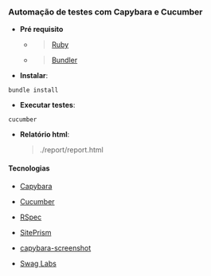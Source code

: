 ### Automação de testes com Capybara e Cucumber

- **Pré requisito**
  - > [Ruby](https://www.ruby-lang.org/pt/documentation/installation/) 
  - > [Bundler](https://bundler.io/)

- **Instalar**:
```
bundle install
```

- **Executar testes**:
```
cucumber
```

- **Relatório html**: 
  > ./report/report.html


#### Tecnologias

- [Capybara](https://github.com/teamcapybara/capybara) 

- [Cucumber](https://docs.cucumber.io/) 

- [RSpec](http://rspec.info/)

- [SitePrism](https://github.com/natritmeyer/site_prism)

- [capybara-screenshot](https://github.com/mattheworiordan/capybara-screenshot)

- [Swag Labs](https://www.saucedemo.com/)